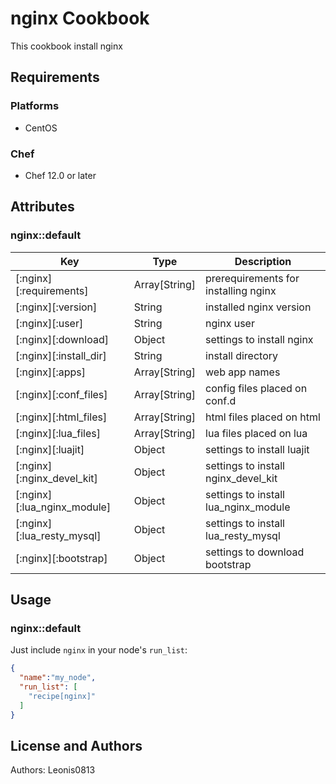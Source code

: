 # nginx Cookbook

This cookbook install nginx

## Requirements

### Platforms

- CentOS

### Chef

- Chef 12.0 or later

## Attributes

### nginx::default

|Key                         |Type          |Description                         |
|----------------------------|--------------|------------------------------------|
|[:nginx][:requirements]     |Array[String] |prerequirements for installing nginx|
|[:nginx][:version]          |String        |installed nginx version             |
|[:nginx][:user]             |String        |nginx user                          |
|[:nginx][:download]         |Object        |settings to install nginx           |
|[:nginx][:install_dir]      |String        |install directory                   |
|[:nginx][:apps]             |Array[String] |web app names                       |
|[:nginx][:conf_files]       |Array[String] |config files placed on conf.d       |
|[:nginx][:html_files]       |Array[String] |html files placed on html           |
|[:nginx][:lua_files]        |Array[String] |lua files placed on lua             |
|[:nginx][:luajit]           |Object        |settings to install luajit          |
|[:nginx][:nginx_devel_kit]  |Object        |settings to install nginx_devel_kit |
|[:nginx][:lua_nginx_module] |Object        |settings to install lua_nginx_module|
|[:nginx][:lua_resty_mysql]  |Object        |settings to install lua_resty_mysql |
|[:nginx][:bootstrap]        |Object        |settings to download bootstrap      |

## Usage

### nginx::default

Just include `nginx` in your node's `run_list`:

```json
{
  "name":"my_node",
  "run_list": [
    "recipe[nginx]"
  ]
}
```

## License and Authors

Authors: Leonis0813
